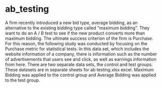 # ab_testing
A firm recently introduced a new bid type, average bidding, as an alternative to the existing bidding type called "maximum bidding". They want to do an A / B test to see if the new product converts more than maximum bidding. The ultimate success criterion of the firm is Purchase. For this reason, the following study was conducted by focusing on the Purchase metric for statistical tests.
In this data set, which includes the website information of a company, there is information such as the number of advertisements that users see and click, as well as earnings information from here. There are two separate data sets, the control and test groups. These datasets are in separate sheets for ab testing.xlsx excel. Maximum Bidding was applied to the control group and Average Bidding was applied to the test group.
